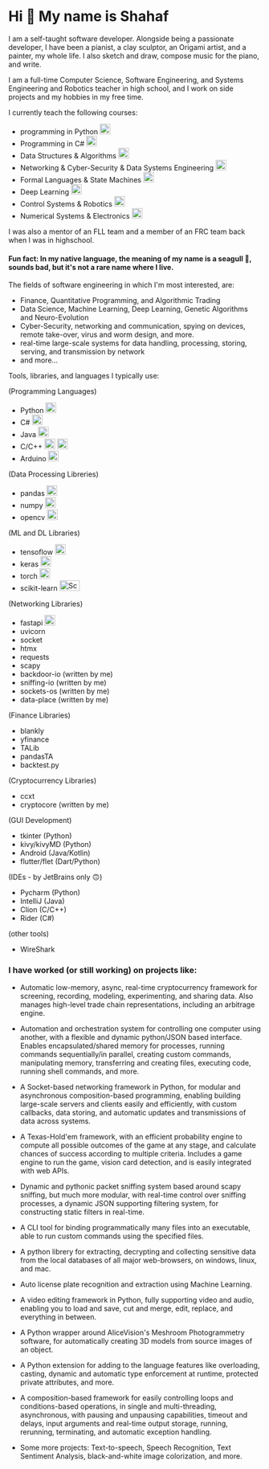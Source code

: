 # Hi 👋 My name is Shahaf


I am a self-taught software developer. 
Alongside being a passionate developer, I have been a pianist, a clay sculptor, an Origami artist, and a painter, my whole life. 
I also sketch and draw, compose music for the piano, and write.

I am a full-time Computer Science, Software Engineering, and Systems Engineering and Robotics teacher in high school, and I work on side projects and my hobbies in my free time.

I currently teach the following courses:

- programming in Python <a href="https://www.python.org/" title="Python"><img src="https://github.com/get-icon/geticon/raw/master/icons/python.svg" alt="Python" width="21px" height="21px"></a>
- Programming in C# <a href="https://learn.microsoft.com/en-us/dotnet/csharp/" title="C#"><img src="https://github.com/get-icon/geticon/raw/master/icons/c-sharp.svg" alt="C#" width="21px" height="21px"></a>
- Data Structures & Algorithms <a title="Data Structures & Algorithms"><img src="https://cdn-icons-png.flaticon.com/512/8637/8637656.png" alt="Data Structures & Algorithms" width="21px" height="21px"></a>
- Networking & Cyber-Security & Data Systems Engineering <a title="Networking & Data Systems"><img src="https://cdn-icons-png.flaticon.com/512/10435/10435231.png" alt="Networking & Data Systems" width="21px" height="21px"></a>
- Formal Languages & State Machines <a title="State Machines"><img src="https://cdn.icon-icons.com/icons2/2248/PNG/512/state_machine_icon_137150.png" alt="State Machines" width="21px" height="21px"></a>
- Deep Learning <a title="Deep Learning"><img src="https://cdn-icons-png.flaticon.com/512/2103/2103787.png" alt="Deep Learning" width="21px" height="21px"></a>
- Control Systems & Robotics <a title="Deep Learning"><img src="https://www.protolabs.com/media/ht5byogn/robotics-icon.png" alt="Deep Learning" width="21px" height="21px"></a>
- Numerical Systems & Electronics <a title="Deep Learning"><img src="https://cdn0.iconfinder.com/data/icons/engineering-3/64/electronics-512.png" alt="Deep Learning" width="21px" height="21px"></a>

I was also a mentor of an FLL team and a member of an FRC team back when I was in highschool.


#### Fun fact: In my native language, the meaning of my name is a seagull 🪽, sounds bad, but it's not a rare name where I live.

The fields of software engineering in which I'm most interested, are: 
- Finance, Quantitative Programming, and Algorithmic Trading
- Data Science, Machine Learning, Deep Learning, Genetic Algorithms and Neuro-Evolution
- Cyber-Security, networking and communication, spying on devices, remote take-over, virus and worm design, and more.
- real-time large-scale systems for data handling, processing, storing, serving, and transmission by network
- and more...

Tools, libraries, and languages I typically use:

(Programming Languages)
 - Python <a href="https://www.python.org/" title="Python"><img src="https://github.com/get-icon/geticon/raw/master/icons/python.svg" alt="Python" width="21px" height="21px"></a>
 - C# <a href="https://learn.microsoft.com/en-us/dotnet/csharp/" title="C#"><img src="https://github.com/get-icon/geticon/raw/master/icons/c-sharp.svg" alt="C#" width="21px" height="21px"></a>
 - Java <a href="https://www.java.com/" title="Java"><img src="https://github.com/get-icon/geticon/raw/master/icons/java.svg" alt="Java" width="21px" height="21px"></a>
 - C/C++ <a href="https://en.wikipedia.org/wiki/C_(programming_language)" title="C"><img src="https://github.com/get-icon/geticon/raw/master/icons/c.svg" alt="C" width="21px" height="21px"></a> <a href="https://isocpp.org/" title="C++"><img src="https://github.com/get-icon/geticon/raw/master/icons/c-plusplus.svg" alt="C++" width="21px" height="21px"></a>
 - Arduino <a href=https://www.arduino.cc/ title="Arduino"><img src="https://miro.medium.com/v2/resize:fit:1024/1*grcYwW_zgkpzP0VEsh3vOg.png" alt="Arduino" width="21px" height="21px"></a>
 
(Data Processing Libreries)
 - pandas <a href=https://pandas.pydata.org/ title="Pandas"><img src="https://github.com/get-icon/geticon/raw/master/icons/pandas-icon.svg" alt="Pandas" width="21px" height="21px"></a>
 - numpy <a href=https://numpy.org/ title="NumPy"><img src="https://github.com/get-icon/geticon/raw/master/icons/numpy-icon.svg" alt="NumPy" width="21px" height="21px"></a>
 - opencv <a href=https://opencv.org/ title="OpenCV"><img src="https://github.com/get-icon/geticon/raw/master/icons/opencv.svg" alt="OpenCV" width="21px" height="21px"></a>

(ML and DL Libraries)
 - tensoflow <a href=https://opencv.org/ title="Tensorflow"><img src="https://github.com/get-icon/geticon/raw/master/icons/tensorflow.svg" alt="Tensorflow" width="21px" height="21px"></a>
 - keras <a href=https://keras.io/ title="Keras"><img src="https://static-00.iconduck.com/assets.00/keras-icon-512x512-q43erbjp.png" alt="Keras" width="21px" height="21px"></a>
 - torch <a href=https://pytorch.org/ title="Torch"><img src="https://github.com/get-icon/geticon/raw/master/icons/pytorch.svg" alt="Torch" width="21px" height="21px"></a>
 - scikit-learn <a href=https://opencv.org/ title="Scikit-Learn"><img src="https://upload.wikimedia.org/wikipedia/commons/thumb/0/05/Scikit_learn_logo_small.svg/2560px-Scikit_learn_logo_small.svg.png" alt="Scikit-Learn" width="40px" height="21px"></a>

 (Networking Libraries)
 - fastapi <a href=https://fastapi.tiangolo.com/ title="FastAPI"><img src=https://cdn.worldvectorlogo.com/logos/fastapi.svg alt="FastAPI" width="21px" height="21px"></a>
 - uvicorn
 - socket
 - htmx
 - requests
 - scapy
 - backdoor-io (written by me)
 - sniffing-io (written by me)
 - sockets-os (written by me)
 - data-place (written by me)

(Finance Libraries)
- blankly
- yfinance
- TALib
- pandasTA
- backtest.py

(Cryptocurrency Libraries)
 - ccxt
 - cryptocore (written by me)

(GUI Development)
 - tkinter (Python)
 - kivy/kivyMD (Python)
 - Android (Java/Kotlin)
 - flutter/flet (Dart/Python)

(IDEs - by JetBrains only 🙃)
 - Pycharm (Python)
 - IntelliJ (Java)
 - Clion (C/C++)
 - Rider (C#)

(other tools)
 - WireShark

### I have worked (or still working) on projects like:
  - Automatic low-memory, async, real-time cryptocurrency framework for screening, recording, modeling, experimenting, and sharing data. Also manages high-level trade chain representations, including an arbitrage engine.

  - Automation and orchestration system for controlling one computer using another, with a flexible and dynamic python/JSON based interface. Enables encapsulated/shared memory for processes, running commands sequentially/in parallel, creating custom commands, manipulating memory, transferring and creating files, executing code, running shell commands, and more.
        
  - A Socket-based networking framework in Python, for modular and asynchronous composition-based programming, enabling building large-scale servers and clients easily and efficiently, with custom callbacks, data storing, and automatic updates and transmissions of data across systems.
    
  - A Texas-Hold'em framework, with an efficient probability engine to compute all possible outcomes of the game at any stage, and calculate chances of success according to multiple criteria. Includes a game engine to run the game, vision card detection, and is easily integrated with web APIs.

  - Dynamic and pythonic packet sniffing system based around scapy sniffing, but much more modular, with real-time control over sniffing processes, a dynamic JSON supporting filtering system, for constructing static filters in real-time.
    
  - A CLI tool for binding programmatically many files into an executable, able to run custom commands using the specified files.
    
  - A python librery for extracting, decrypting and collecting sensitive data from the local databases of all major web-browsers, on windows, linux, and mac.
    
  - Auto license plate recognition and extraction using Machine Learning.
        
  - A video editing framework in Python, fully supporting video and audio, enabling you to load and save, cut and merge, edit, replace, and everything in between.
    
  - A Python wrapper around AliceVision's Meshroom Photogrammetry software, for automatically creating 3D models from source images of an object.
    
  - A Python extension for adding to the language features like overloading, casting, dynamic and automatic type enforcement at runtime, protected private attributes, and more.
    
  - A composition-based framework for easily controlling loops and conditions-based operations, in single and multi-threading, asynchronous, with pausing and unpausing capabilities, timeout and delays, input arguments and real-time output storage, running, rerunning, terminating, and automatic exception handling.
    
  - Some more projects: Text-to-speech, Speech Recognition, Text Sentiment Analysis, black-and-white image colorization, and more.
